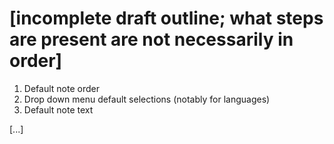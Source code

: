 # [incomplete draft outline; what steps are present are not necessarily in order]

  1. Default note order
  2. Drop down menu default selections (notably for languages)
  3. Default note text

[...]
